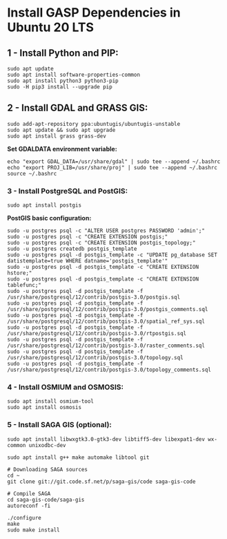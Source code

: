 Install GASP Dependencies in Ubuntu 20 LTS
====================

## 1 - Install Python and PIP:

```
sudo apt update
sudo apt install software-properties-common
sudo apt install python3 python3-pip
sudo -H pip3 install --upgrade pip
```

## 2 - Install GDAL and GRASS GIS:

```
sudo add-apt-repository ppa:ubuntugis/ubuntugis-unstable
sudo apt update && sudo apt upgrade
sudo apt install grass grass-dev
```

**Set GDALDATA environment variable:**

```
echo "export GDAL_DATA=/usr/share/gdal" | sudo tee --append ~/.bashrc
echo "export PROJ_LIB=/usr/share/proj" | sudo tee --append ~/.bashrc
source ~/.bashrc
```

### 3 - Install PostgreSQL and PostGIS:

```
sudo apt install postgis
```
	
**PostGIS basic configuration:**

```
sudo -u postgres psql -c "ALTER USER postgres PASSWORD 'admin';"
sudo -u postgres psql -c "CREATE EXTENSION postgis;"
sudo -u postgres psql -c "CREATE EXTENSION postgis_topology;"
sudo -u postgres createdb postgis_template
sudo -u postgres psql -d postgis_template -c "UPDATE pg_database SET datistemplate=true WHERE datname='postgis_template'"
sudo -u postgres psql -d postgis_template -c "CREATE EXTENSION hstore;"
sudo -u postgres psql -d postgis_template -c "CREATE EXTENSION tablefunc;"
sudo -u postgres psql -d postgis_template -f /usr/share/postgresql/12/contrib/postgis-3.0/postgis.sql
sudo -u postgres psql -d postgis_template -f /usr/share/postgresql/12/contrib/postgis-3.0/postgis_comments.sql
sudo -u postgres psql -d postgis_template -f /usr/share/postgresql/12/contrib/postgis-3.0/spatial_ref_sys.sql
sudo -u postgres psql -d postgis_template -f /usr/share/postgresql/12/contrib/postgis-3.0/rtpostgis.sql
sudo -u postgres psql -d postgis_template -f /usr/share/postgresql/12/contrib/postgis-3.0/raster_comments.sql
sudo -u postgres psql -d postgis_template -f /usr/share/postgresql/12/contrib/postgis-3.0/topology.sql
sudo -u postgres psql -d postgis_template -f /usr/share/postgresql/12/contrib/postgis-3.0/topology_comments.sql
```

### 4 - Install OSMIUM and OSMOSIS:

```
sudo apt install osmium-tool
sudo apt install osmosis
```

### 5 - Install SAGA GIS (optional):

```
sudo apt install libwxgtk3.0-gtk3-dev libtiff5-dev libexpat1-dev wx-common unixodbc-dev

sudo apt install g++ make automake libtool git

# Downloading SAGA sources
cd ~
git clone git://git.code.sf.net/p/saga-gis/code saga-gis-code

# Compile SAGA
cd saga-gis-code/saga-gis
autoreconf -fi
	
./configure
make
sudo make install
```